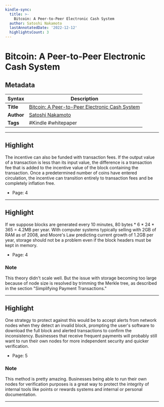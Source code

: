 ```yaml
---
kindle-sync:
  title: >-
    Bitcoin: A Peer-to-Peer Electronic Cash System
  author: Satoshi Nakamoto
  lastAnnotatedDate: '2022-12-12'
  highlightsCount: 3
---
```

# Bitcoin: A Peer-to-Peer Electronic Cash System

## Metadata

| Syntax | Description |
| ---------- | ---------- |
| **Title** | [Bitcoin: A Peer-to-Peer Electronic Cash System](https://bitcoin.org/bitcoin.pdf) |
| **Author** | [Satoshi Nakamoto](https://en.wikipedia.org/wiki/Satoshi_Nakamoto) |
| **Tags** | #Kindle #whitepaper |

---

## Highlight

The incentive can also be funded with transaction fees. If the output value of a transaction is less than its input value, the difference is a transaction fee that is added to the incentive value of the block containing the transaction. Once a predetermined number of coins have entered circulation, the incentive can transition entirely to transaction fees and be completely inflation free.

- Page: 4

---
## Highlight

If we suppose blocks are generated every 10 minutes, 80 bytes * 6 * 24 * 365 = 4.2MB per year. With computer systems typically selling with 2GB of RAM as of 2008, and Moore's Law predicting current growth of 1.2GB per year, storage should not be a problem even if the block headers must be kept in memory.

- Page: 4

### Note
This theory didn't scale well. But the issue with storage becoming too large because of node size is resolved by trimming the Merkle tree, as described in the section "Simplifying Payment Transactions."

---
## Highlight

One strategy to protect against this would be to accept alerts from network nodes when they detect an invalid block, prompting the user's software to download the full block and alerted transactions to confirm the inconsistency. Businesses that receive frequent payments will probably still want to run their own nodes for more independent security and quicker verification.

- Page: 5

### Note
This method is pretty amazing. Businesses being able to run their own nodes for verification purposes is a great way to protect the integrity of internal tools like points or rewards systems and internal or personal documentation.

---
